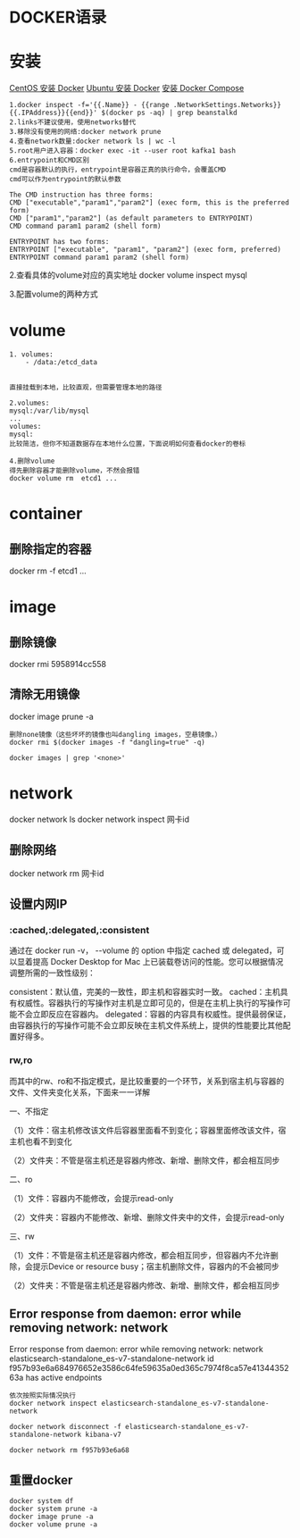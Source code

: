 # DOCKER语录

# 安装
[CentOS 安装 Docker](https://docs.docker.com/engine/install/centos/)
[Ubuntu 安装 Docker](https://docs.docker.com/engine/install/ubuntu/)
[安装 Docker Compose](https://docs.docker.com/compose/install/standalone/)

```text
1.docker inspect -f='{{.Name}} - {{range .NetworkSettings.Networks}}{{.IPAddress}}{{end}}' $(docker ps -aq) | grep beanstalkd
2.links不建议使用，使用networks替代
3.移除没有使用的网络:docker network prune
4.查看network数量:docker network ls | wc -l
5.root用户进入容器：docker exec -it --user root kafka1 bash
6.entrypoint和CMD区别
cmd是容器默认的执行，entrypoint是容器正真的执行命令，会覆盖CMD
cmd可以作为entrypoint的默认参数

The CMD instruction has three forms:
CMD ["executable","param1","param2"] (exec form, this is the preferred form)
CMD ["param1","param2"] (as default parameters to ENTRYPOINT)
CMD command param1 param2 (shell form)

ENTRYPOINT has two forms:
ENTRYPOINT ["executable", "param1", "param2"] (exec form, preferred)
ENTRYPOINT command param1 param2 (shell form)
```

2.查看具体的volume对应的真实地址
docker volume inspect mysql

3.配置volume的两种方式


# volume
```text
1. volumes:
    - /data:/etcd_data


直接挂载到本地，比较直观，但需要管理本地的路径

2.volumes:
mysql:/var/lib/mysql
...
volumes:
mysql:
比较简洁，但你不知道数据存在本地什么位置，下面说明如何查看docker的卷标

4.删除volume
得先删除容器才能删除volume，不然会报错
docker volume rm  etcd1 ...

```
# container
## 删除指定的容器
docker rm -f etcd1 ...

# image
## 删除镜像
docker rmi 5958914cc558

## 清除无用镜像
docker image prune -a
```text
删除none镜像（这些坏坏的镜像也叫dangling images，空悬镜像。）
docker rmi $(docker images -f "dangling=true" -q)

docker images | grep '<none>'
```


# network
docker network ls
docker network inspect 网卡id

## 删除网络
docker network rm 网卡id


## 设置内网IP


### :cached,:delegated,:consistent
通过在 docker run -v， --volume 的 option 中指定 cached 或 delegated，可以显着提高 Docker Desktop for Mac 上已装载卷访问的性能。您可以根据情况调整所需的一致性级别：

consistent：默认值，完美的一致性，即主机和容器实时一致。
cached：主机具有权威性。容器执行的写操作对主机是立即可见的，但是在主机上执行的写操作可能不会立即反应在容器内。
delegated：容器的内容具有权威性。提供最弱保证，由容器执行的写操作可能不会立即反映在主机文件系统上，提供的性能要比其他配置好得多。

### rw,ro
而其中的rw、ro和不指定模式，是比较重要的一个环节，关系到宿主机与容器的文件、文件夹变化关系，下面来一一详解

一、不指定

（1）文件：宿主机修改该文件后容器里面看不到变化；容器里面修改该文件，宿主机也看不到变化

（2）文件夹：不管是宿主机还是容器内修改、新增、删除文件，都会相互同步

二、ro

（1）文件：容器内不能修改，会提示read-only

（2）文件夹：容器内不能修改、新增、删除文件夹中的文件，会提示read-only

三、rw

（1）文件：不管是宿主机还是容器内修改，都会相互同步，但容器内不允许删除，会提示Device or resource busy；宿主机删除文件，容器内的不会被同步

（2）文件夹：不管是宿主机还是容器内修改、新增、删除文件，都会相互同步


## Error response from daemon: error while removing network: network
Error response from daemon: error while removing network: network elasticsearch-standalone_es-v7-standalone-network id 
f957b93e6a684976652e3586c64fe59635a0ed365c7974f8ca57e4134435263a has active endpoints
```shell
依次按照实际情况执行
docker network inspect elasticsearch-standalone_es-v7-standalone-network

docker network disconnect -f elasticsearch-standalone_es-v7-standalone-network kibana-v7
 
docker network rm f957b93e6a68
```

## 重置docker
```text
docker system df
docker system prune -a
docker image prune -a
docker volume prune -a
```